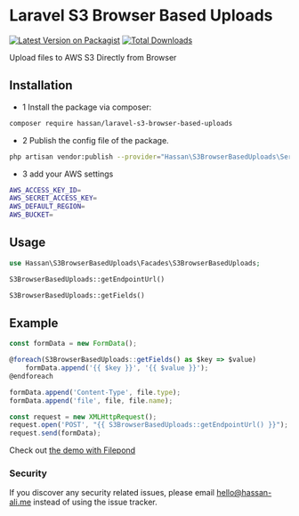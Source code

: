 # Laravel S3 Browser Based Uploads

[![Latest Version on Packagist](https://img.shields.io/packagist/v/hassan/laravel-s3-browser-based-uploads.svg?style=flat-square)](https://packagist.org/packages/hassan/laravel-s3-browser-based-uploads)
[![Total Downloads](https://img.shields.io/packagist/dt/hassan/laravel-s3-browser-based-uploads.svg?style=flat-square)](https://packagist.org/packages/hassan/laravel-s3-browser-based-uploads)

Upload files to AWS S3 Directly from Browser

## Installation

- 1 Install the package via composer:

```bash
composer require hassan/laravel-s3-browser-based-uploads
```

- 2 Publish the config file of the package.

```bash
php artisan vendor:publish --provider="Hassan\S3BrowserBasedUploads\ServiceProvider" --tag=config
```
- 3 add your AWS settings

```bash
AWS_ACCESS_KEY_ID=
AWS_SECRET_ACCESS_KEY=
AWS_DEFAULT_REGION=
AWS_BUCKET=
```

## Usage

``` php
use Hassan\S3BrowserBasedUploads\Facades\S3BrowserBasedUploads;

S3BrowserBasedUploads::getEndpointUrl()

S3BrowserBasedUploads::getFields()
```

## Example

``` javascript
const formData = new FormData();

@foreach(S3BrowserBasedUploads::getFields() as $key => $value)
    formData.append('{{ $key }}', '{{ $value }}');
@endforeach

formData.append('Content-Type', file.type);
formData.append('file', file, file.name);

const request = new XMLHttpRequest();
request.open('POST', "{{ S3BrowserBasedUploads::getEndpointUrl() }}");
request.send(formData);
```
Check out [the demo with Filepond](demo.blade.php)

### Security

If you discover any security related issues, please email hello@hassan-ali.me instead of using the issue tracker.